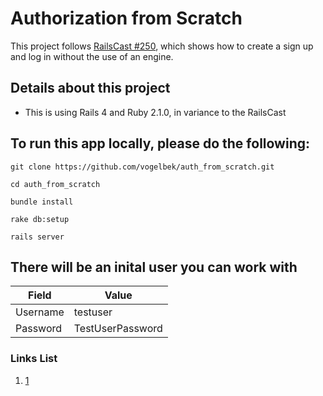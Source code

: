 # Authorization from Scratch

This project follows [RailsCast #250][1], which shows how to create a sign up and log in without the use of an engine.

## Details about this project

* This is using Rails 4 and Ruby 2.1.0, in variance to the RailsCast

## To run this app locally, please do the following:

`git clone https://github.com/vogelbek/auth_from_scratch.git`

`cd auth_from_scratch`

`bundle install`

`rake db:setup`

`rails server`

## There will be an inital user you can work with

| Field    | Value            |
| -------- | ---------------- |
| Username | testuser         |
| Password | TestUserPassword |


### Links List
1. [1]

[1]: http://railscasts.com/episodes/250-authentication-from-scratch "RailsCast #250"

